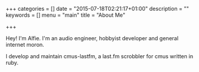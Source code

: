 +++
categories = []
date = "2015-07-18T02:21:17+01:00"
description = ""
keywords = []
menu = "main"
title = "About Me"

+++

Hey! I'm Alfie. I'm an audio engineer, hobbyist developer and general internet moron.

I develop and maintain cmus-lastfm, a last.fm scrobbler for cmus written in ruby.
